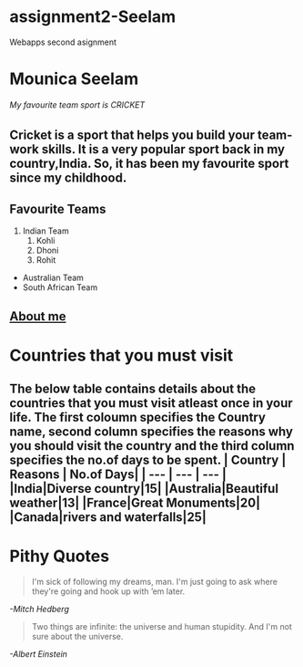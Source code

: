 # assignment2-Seelam
Webapps second asignment
# Mounica Seelam
###### My favourite team sport is CRICKET
Cricket is a sport that helps you build your **team-work skills**. It is a very **popular** sport back in my country,India. So, it has been my favourite sport since my childhood.
---
## Favourite Teams
1. Indian Team
    1. Kohli
    2. Dhoni
    3. Rohit
* Australian Team
* South African Team

[About me](https://github.com/S559228-Mounica/assignment2-Seelam/blob/main/AboutMe.md)
------
# Countries that you must visit
The below table contains details about the countries that you must visit atleast once in your life. The first coloumn specifies the Country name, second column specifies the reasons why you should visit the country and the third column specifies the no.of days to be spent.
| Country | Reasons | No.of Days|
| --- | --- | --- |
|India|Diverse country|15|
|Australia|Beautiful weather|13|
|France|Great Monuments|20|
|Canada|rivers and waterfalls|25|
------
# Pithy Quotes
> I'm sick of following my dreams, man. I'm just going to ask where they're going and hook up with ’em later. 

*-Mitch Hedberg*

> Two things are infinite: the universe and human stupidity. And I'm not sure about the universe.

*-Albert Einstein*
